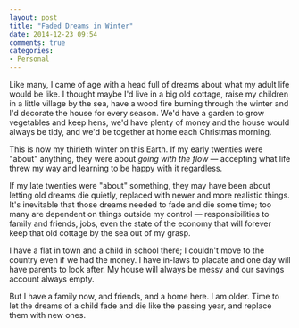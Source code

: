 ```yaml
---
layout: post
title: "Faded Dreams in Winter"
date: 2014-12-23 09:54
comments: true
categories: 
- Personal
---
```


Like many, I came of age with a head full of dreams about what my adult life would be like. I thought maybe I'd live in a big old cottage, raise my children in a little village by the sea, have a wood fire burning through the winter and I'd decorate the house for every season. We'd have a garden to grow vegetables and keep hens, we'd have plenty of money and the house would always be tidy, and we'd be together at home each Christmas morning.

This is now my thirieth winter on this Earth. If my early twenties were "about" anything, they were about *going with the flow* &mdash; accepting what life threw my way and learning to be happy with it regardless.

If my late twenties were "about" something, they may have been about letting old dreams die quietly, replaced with newer and more realistic things. It's inevitable that those dreams needed to fade and die some time; too many are dependent on things outside my control &mdash; responsibilities to family and friends, jobs, even the state of the economy that will forever keep that old cottage by the sea out of my grasp.

I have a flat in town and a child in school there; I couldn't move to the country even if we had the money. I have in-laws to placate and one day will have parents to look after. My house will always be messy and our savings account always empty.

But I have a family now, and friends, and a home here. I am older. Time to let the dreams of a child fade and die like the passing year, and replace them with new ones.
